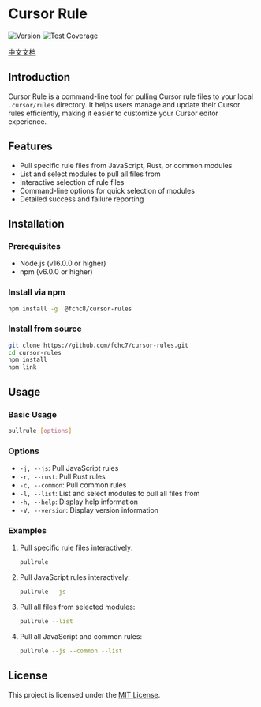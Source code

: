 # Cursor Rule

[![Version](https://img.shields.io/npm/v/@fchc8/cursor-rules.svg)](https://www.npmjs.com/package/@fchc8/cursor-rules)
[![Test Coverage](https://img.shields.io/badge/dynamic/json?url=https://raw.githubusercontent.com/fchc7/cursor-rules/main/coverage/coverage-summary.json&label=coverage&query=$.total.lines.pct&suffix=%&color=green)](https://github.com/fchc7/cursor-rules/actions)

[中文文档](https://github.com/fchc7/cursor-rules/blob/main/README.zh.md)

## Introduction

Cursor Rule is a command-line tool for pulling Cursor rule files to your local `.cursor/rules` directory. It helps users manage and update their Cursor rules efficiently, making it easier to customize your Cursor editor experience.

## Features

- Pull specific rule files from JavaScript, Rust, or common modules
- List and select modules to pull all files from
- Interactive selection of rule files
- Command-line options for quick selection of modules
- Detailed success and failure reporting

## Installation

### Prerequisites

- Node.js (v16.0.0 or higher)
- npm (v6.0.0 or higher)

### Install via npm

```bash
npm install -g  @fchc8/cursor-rules
```

### Install from source

```bash
git clone https://github.com/fchc7/cursor-rules.git
cd cursor-rules
npm install
npm link
```

## Usage

### Basic Usage

```bash
pullrule [options]
```

### Options

- `-j, --js`: Pull JavaScript rules
- `-r, --rust`: Pull Rust rules
- `-c, --common`: Pull common rules
- `-l, --list`: List and select modules to pull all files from
- `-h, --help`: Display help information
- `-V, --version`: Display version information

### Examples

1. Pull specific rule files interactively:
   ```bash
   pullrule
   ```
2. Pull JavaScript rules interactively:
   ```bash
   pullrule --js
   ```
3. Pull all files from selected modules:
   ```bash
   pullrule --list
   ```
4. Pull all JavaScript and common rules:
   ```bash
   pullrule --js --common --list
   ```

## License

This project is licensed under the [MIT License](LICENSE).
